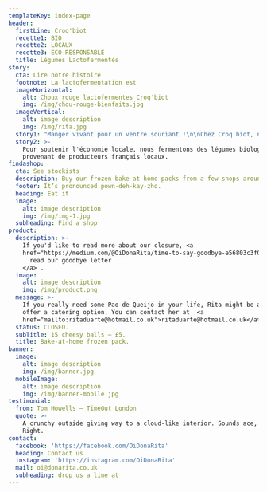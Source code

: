 ```yaml
---
templateKey: index-page
header:
  firstLine: Croq'biot
  recette1: BIO
  recette2: LOCAUX
  recette3: ECO-RESPONSABLE
  title: Légumes Lactofermentés
story:
  cta: Lire notre histoire
  footnote: La lactofermentation est
  imageHorizontal:
    alt: Choux rouge lactofermentes Croq'biot
    img: /img/chou-rouge-bienfaits.jpg
  imageVertical:
    alt: image description
    img: /img/rita.jpg
  story1: "Manger vivant pour un ventre souriant !\n\nChez Croq'biot, nous nous engageons à produire des aliments vivants pour bien vivre. \r\n\nVéritable source de probiotiques naturelles, nos légumes lactofermentés<sup className=\"-yellow\">&#9679;</sup> participeront au bonheur de votre ventre."
  story2: >-
    Pour soutenir l'économie locale, nous fermentons des légumes biologiques
    provenant de producteurs français locaux.
findashop:
  cta: See stockists
  description: Buy our frozen bake-at-home packs from a few shops around London.
  footer: It’s pronounced pown-deh-kay-zho.
  heading: Eat it
  image:
    alt: image description
    img: /img/img-1.jpg
  subheading: Find a shop
product:
  description: >-
    If you'd like to read more about our closure, <a
    href="https://medium.com/@OiDonaRita/time-to-say-goodbye-e56803c3f084">
      read our goodbye letter
    </a> .
  image:
    alt: image description
    img: /img/product.png
  message: >-
    If you really need some Pao de Queijo in your life, Rita might be able to
    offer a catering option. You can contact her at  <a
    href="mailto:ritaduarte@hotmail.co.uk">ritaduarte@hotmail.co.uk</a>.
  status: CLOSED.
  subTitle: 15 cheesy balls – £5.
  title: Bake-at-home frozen pack.
banner:
  image:
    alt: image description
    img: /img/banner.jpg
  mobileImage:
    alt: image description
    img: /img/banner-mobile.jpg
testimonial:
  from: Tom Howells – TimeOut London
  quote: >-
    A crunchy outside giving way to a cloud-like interior. Sounds ace, right?
    Right.
contact:
  facebook: 'https://facebook.com/OiDonaRita'
  heading: Contact us
  instagram: 'https://instagram.com/OiDonaRita'
  mail: oi@donarita.co.uk
  subheading: drop us a line at
---
```


